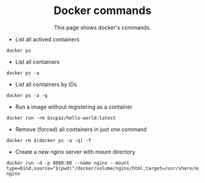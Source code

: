 <h1 align="center">Docker commands</h1>
<p align="center">This page shows docker's commands.</p>



* List all actived containers
```
docker ps
```

* List all containers
```
docker ps -a
```

* List all containers by IDs
```
docker ps -a -q
```

* Run a image without registering as a container
```
docker run -rm bscpaz/hello-world:latest
```



* Remove (forced) all containers in just one command
```
docker rm $(docker ps -a -q) -f
```

* Create a new nginx server with mount directory
```
docker run -d -p 8080:80 --name nginx --mount type=bind,source="$(pwd)"/docker/volume/nginx/html,target=/usr/share/nginx/html nginx
```
